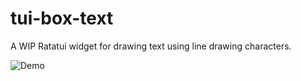 # tui-box-text

A WIP Ratatui widget for drawing text using line drawing characters.

![Demo](https://vhs.charm.sh/vhs-1iSwNZsVbPPi3kToemhLz1.gif)
